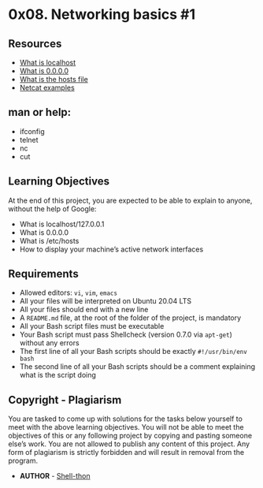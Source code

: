 # 0x08. Networking basics #1

## Resources
* [What is localhost](https://en.wikipedia.org/wiki/Localhost)
* [What is 0.0.0.0](https://en.wikipedia.org/wiki/0.0.0.0)
* [What is the hosts file](https://en.wikipedia.org/wiki/Hosts_(file))
* [Netcat examples](https://www.thegeekstuff.com/2012/04/nc-command-examples)

## man or help:
* ifconfig
* telnet
* nc
* cut

## Learning Objectives
At the end of this project, you are expected to be able to explain to anyone, without the help of Google:

* What is localhost/127.0.0.1
* What is 0.0.0.0
* What is /etc/hosts
* How to display your machine’s active network interfaces

## Requirements
* Allowed editors: `vi`, `vim`, `emacs`
* All your files will be interpreted on Ubuntu 20.04 LTS
* All your files should end with a new line
* A `README.md` file, at the root of the folder of the project, is mandatory
* All your Bash script files must be executable
* Your Bash script must pass Shellcheck (version 0.7.0 via `apt-get`) without any errors
* The first line of all your Bash scripts should be exactly `#!/usr/bin/env bash`
* The second line of all your Bash scripts should be a comment explaining what is the script doing

## Copyright - Plagiarism
You are tasked to come up with solutions for the tasks below yourself to meet with the above learning objectives. You will not be able to meet the objectives of this or any following project by copying and pasting someone else’s work. You are not allowed to publish any content of this project. Any form of plagiarism is strictly forbidden and will result in removal from the program.

* **AUTHOR** - [Shell-thon](https://github.com/Shell-thon)